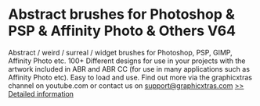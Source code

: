 # Abstract brushes for Photoshop & PSP & Affinity Photo & Others V64
Abstract / weird / surreal / widget brushes for Photoshop, PSP, GIMP, Affinity Photo etc. 100+ Different designs for use in your projects with the artwork included in ABR and ABR CC (for use in many applications such as Affinity Photo etc). Easy to load and use. Find out more via the graphicxtras channel on youtube.com or contact us on support@graphicxtras.com
[>> Detailed information](https://secure.shareit.com/shareit/product.html?productid=300425572&affiliateid=200057808)